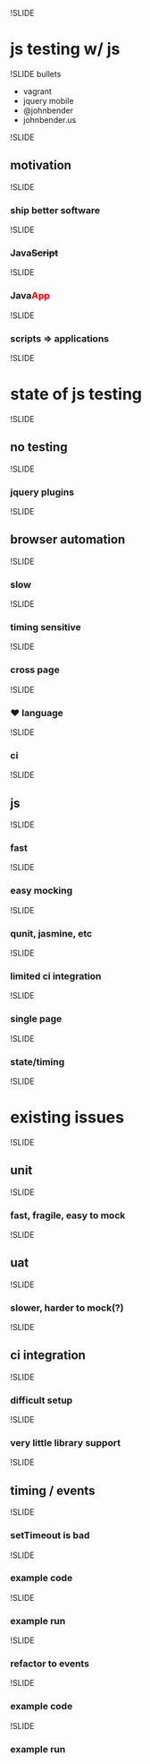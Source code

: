 !SLIDE
# js testing w/ js

!SLIDE bullets
* vagrant
* jquery mobile
* @johnbender
* johnbender.us

!SLIDE
## motivation

!SLIDE
### ship better software

!SLIDE
### Java<span style="text-decoration: line-through;">Script</span>

!SLIDE
### Java<span style="color: red">App</span>

!SLIDE
### scripts ⇒ applications

!SLIDE
# state of js testing

!SLIDE
## no testing

!SLIDE
### jquery plugins

!SLIDE
## browser automation

!SLIDE
### slow

!SLIDE
### timing sensitive

!SLIDE
### cross page

!SLIDE
### ♥ language

!SLIDE
### ci

!SLIDE
## js

!SLIDE
### fast

!SLIDE
### easy mocking

!SLIDE
### qunit, jasmine, etc

!SLIDE
### limited ci integration

!SLIDE
### single page

!SLIDE
### state/timing

!SLIDE
# existing issues

!SLIDE
## unit

!SLIDE
### fast, fragile, easy to mock

!SLIDE
## uat

!SLIDE
### slower, harder to mock(?)

!SLIDE
## ci integration

!SLIDE
### difficult setup

!SLIDE
### very little library support

!SLIDE
## timing / events

!SLIDE
### setTimeout is bad

!SLIDE
### example code

!SLIDE
### example run

!SLIDE
### refactor to events

!SLIDE
### example code

!SLIDE
### example run
